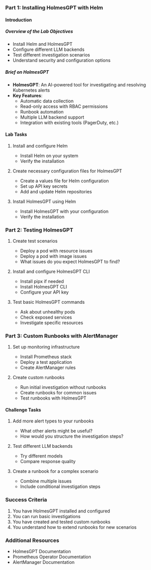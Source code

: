 ### Part 1: Installing HolmesGPT with Helm

#### Introduction

##### **Overview of the Lab Objectives**
- Install Helm and HolmesGPT
- Configure different LLM backends
- Test different investigation scenarios
- Understand security and configuration options

##### **Brief on HolmesGPT**
- **HolmesGPT**: An AI-powered tool for investigating and resolving Kubernetes alerts
- **Key Features**:
  - Automatic data collection
  - Read-only access with RBAC permissions
  - Runbook automation
  - Multiple LLM backend support
  - Integration with existing tools (PagerDuty, etc.)

#### Lab Tasks

1. Install and configure Helm
   - Install Helm on your system
   - Verify the installation

2. Create necessary configuration files for HolmesGPT
   - Create a values file for Helm configuration
   - Set up API key secrets
   - Add and update Helm repositories

3. Install HolmesGPT using Helm
   - Install HolmesGPT with your configuration
   - Verify the installation

### Part 2: Testing HolmesGPT

1. Create test scenarios
   - Deploy a pod with resource issues
   - Deploy a pod with image issues
   - What issues do you expect HolmesGPT to find?

2. Install and configure HolmesGPT CLI
   - Install pipx if needed
   - Install HolmesGPT CLI
   - Configure your API key

3. Test basic HolmesGPT commands
   - Ask about unhealthy pods
   - Check exposed services
   - Investigate specific resources

### Part 3: Custom Runbooks with AlertManager

1. Set up monitoring infrastructure
   - Install Prometheus stack
   - Deploy a test application
   - Create AlertManager rules

2. Create custom runbooks
   - Run initial investigation without runbooks
   - Create runbooks for common issues
   - Test runbooks with HolmesGPT

#### Challenge Tasks

1. Add more alert types to your runbooks
   - What other alerts might be useful?
   - How would you structure the investigation steps?

2. Test different LLM backends
   - Try different models
   - Compare response quality

3. Create a runbook for a complex scenario
   - Combine multiple issues
   - Include conditional investigation steps

### Success Criteria

1. You have HolmesGPT installed and configured
2. You can run basic investigations
3. You have created and tested custom runbooks
4. You understand how to extend runbooks for new scenarios

### Additional Resources
- HolmesGPT Documentation
- Prometheus Operator Documentation
- AlertManager Documentation